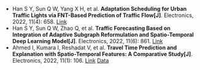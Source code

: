 * Han S Y, Sun Q W, Yang X H, et al. <b>Adaptation Scheduling for Urban Traffic Lights via FNT-Based Prediction of Traffic Flow[J]</b>. Electronics, 2022, 11(4): 658. [Link](https://www.mdpi.com/2079-9292/11/4/658)
* Han S Y, Sun Q W, Zhao Q, et al. <b>Traffic Forecasting Based on Integration of Adaptive Subgraph Reformulation and Spatio-Temporal Deep Learning Model[J]</b>. Electronics, 2022, 11(6): 861. [Link](https://www.mdpi.com/1534518)
* Ahmed I, Kumara I, Reshadat V, et al. <b>Travel Time Prediction and Explanation with Spatio-Temporal Features: A Comparative Study[J]</b>. Electronics, 2022, 11(1): 106. [Link](https://www.mdpi.com/2079-9292/11/1/106) [Data](https://zenodo.org/record/5806069#.YcmpQmjMJPZ)
